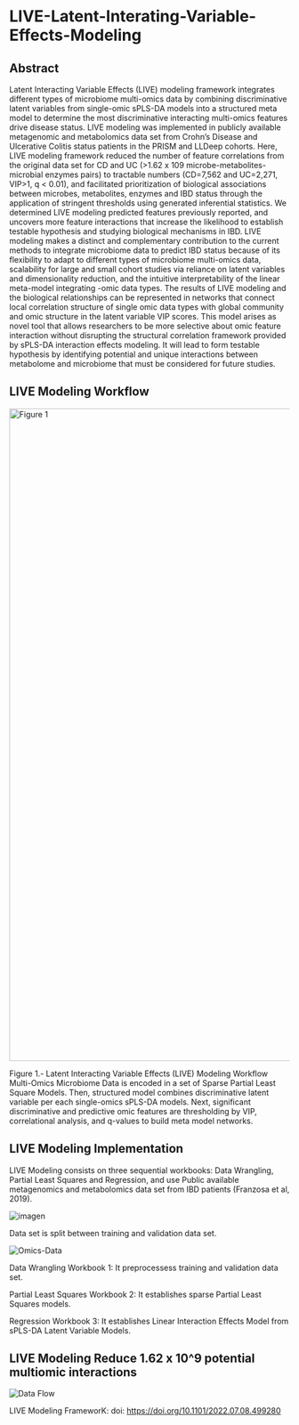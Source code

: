 # LIVE-Latent-Interating-Variable-Effects-Modeling

## Abstract
Latent Interacting Variable Effects (LIVE) modeling framework integrates different types of microbiome multi-omics data by combining discriminative latent variables from single-omic sPLS-DA models into a structured meta model to determine the most discriminative interacting multi-omics features drive disease status. LIVE modeling was implemented in publicly available metagenomic and metabolomics data set from Crohn’s Disease and Ulcerative Colitis status patients in the PRISM and LLDeep cohorts. Here, LIVE modeling framework reduced the number of feature correlations from the original data set for CD and UC (>1.62 x 109 microbe-metabolites-microbial enzymes pairs) to tractable numbers (CD=7,562 and UC=2,271, VIP>1, q < 0.01), and facilitated prioritization of biological associations between microbes, metabolites, enzymes and IBD status through the application of stringent thresholds using generated inferential statistics. We determined LIVE modeling predicted features previously reported, and uncovers more feature interactions that increase the likelihood to establish testable hypothesis and studying biological mechanisms in IBD. LIVE modeling makes a distinct and complementary contribution to the current methods to integrate microbiome data to predict IBD status because of its flexibility to adapt to different types of microbiome multi-omics data, scalability for large and small cohort studies via reliance on latent variables and dimensionality reduction, and the intuitive interpretability of the linear meta-model integrating -omic data types. The results of LIVE modeling and the biological relationships can be represented in networks that connect local correlation structure of single omic data types with global community and omic structure in the latent variable VIP scores. This model arises as novel tool that allows researchers to be more selective about omic feature interaction without disrupting the structural correlation framework provided by sPLS-DA interaction effects modeling. It will lead to form testable hypothesis by identifying potential and unique interactions between metabolome and microbiome that must be considered for future studies. 

## LIVE Modeling Workflow
<img width="1173" alt="Figure 1 " src="https://user-images.githubusercontent.com/77795297/186822301-604ec779-88e0-4421-8b4d-9a9dd3592917.png">

Figure 1.- Latent Interacting Variable Effects (LIVE) Modeling Workflow Multi-Omics Microbiome Data is encoded in a set of Sparse Partial Least Square Models. Then, structured model combines discriminative latent variable per each single-omics sPLS-DA models. Next, significant discriminative and predictive omic features are thresholding by VIP, correlational analysis, and q-values to build meta model networks.

## LIVE Modeling Implementation
LIVE Modeling consists on three sequential workbooks: Data Wrangling, Partial Least Squares and Regression, and use Public available metagenomics and metabolomics data set from IBD patients (Franzosa et al, 2019). 

 ![imagen](https://user-images.githubusercontent.com/77795297/186825535-b14d41ca-8640-4822-932b-da16ca7456ea.png)

Data set is split between training and validation data set.

 ![Omics-Data ](https://user-images.githubusercontent.com/77795297/186826287-135b49b0-d2b7-40f9-be64-967dfefe177d.png)

Data Wrangling Workbook 1: It preprocessess training and validation data set.

Partial Least Squares Workbook 2: It establishes sparse Partial Least Squares models. 

Regression Workbook 3: It establishes Linear Interaction Effects Model from sPLS-DA Latent Variable Models.

## LIVE Modeling Reduce 1.62 x 10^9 potential multiomic interactions
![Data Flow](https://user-images.githubusercontent.com/77795297/186826066-f5f59523-8c9c-4825-9c03-f01c1b265ff0.png)

LIVE Modeling FrameworK: doi: https://doi.org/10.1101/2022.07.08.499280 
